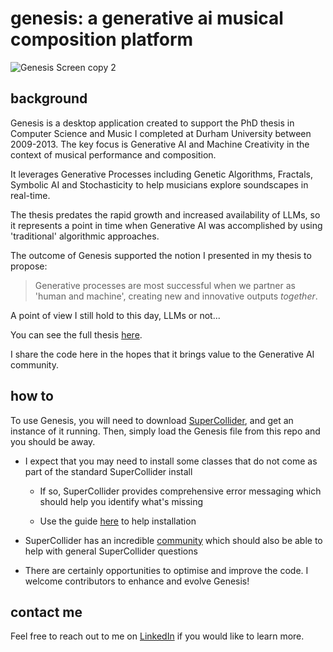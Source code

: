 # genesis: a generative ai musical composition platform

![Genesis Screen copy 2](https://github.com/user-attachments/assets/80653ef2-9446-4f08-86a0-94a8f052930b)

## background
Genesis is a desktop application created to support the PhD thesis in Computer Science and Music I completed
at Durham University between 2009-2013. The key focus is Generative AI and Machine Creativity in the context of musical performance and composition.

It leverages Generative Processes including Genetic Algorithms, Fractals, Symbolic AI and Stochasticity to help musicians explore soundscapes in real-time. 

The thesis predates the rapid growth and increased availability of LLMs, so it represents a point in time when Generative AI was accomplished by using 'traditional' algorithmic approaches.

The outcome of Genesis supported the notion I presented in my thesis to propose:

> Generative processes are most successful when we partner as 'human
and machine', creating new and innovative outputs _together_. 

A point of view I still hold to this day, LLMs or not...

You can see the full thesis [here](http://etheses.dur.ac.uk/11033/).

I share the code here in the hopes that it brings value to the Generative AI community.

## how to
To use Genesis, you will need to download [SuperCollider](https://supercollider.github.io/), and get an instance
of it running. Then, simply load the Genesis file from this repo and you
should be away.

- I expect that you may need to install some classes that do not come as
  part of the standard SuperCollider install

  - If so, SuperCollider provides comprehensive error messaging which should
    help you identify what's missing

  - Use the guide [here](https://supercollider.github.io/sc3-plugins/)
    to help installation

- SuperCollider has an incredible
  [community](https://supercollider.github.io/links) which should also
  be able to help with general SuperCollider questions

- There are certainly opportunities to optimise and improve the code. I welcome contributors to enhance and evolve Genesis!

## contact me
Feel free to reach out
to me on [LinkedIn](https://www.linkedin.com/in/julianwilliam/) if you would like to learn more.
